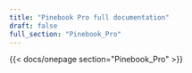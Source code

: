 ```yaml
---
title: "Pinebook Pro full documentation"
draft: false
full_section: "Pinebook_Pro"
---
```


{{< docs/onepage section="Pinebook_Pro" >}}
